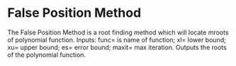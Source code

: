 # False Position Method
The False Position Method is a root finding method which will locate mroots of polynomial function. Inputs: func= is name of function; xl= lower bound; xu= upper bound; es= error bound; maxit= max iteration. Outputs the roots of the polynomial function.
